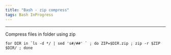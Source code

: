 ```yaml
---
title: "Bash - zip compress"
tags: Bash InProgress
---
```


<hr>
Compress files in folder using zip

```
for DIR in `ls -d */ | sed 's#/##' ` ; do ZIP=$DIR.zip ; zip -r $ZIP $DIR/ ; done
```
